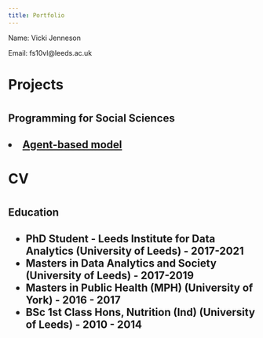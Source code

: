 ```yaml
---
title: Portfolio 
---
```

     
<p>Name: Vicki Jenneson</p>
<p>Email: fs10vl@leeds.ac.uk</p>

<h1>Projects<h1>
<h2>Programming for Social Sciences<h2>
 <li><a href="https://github.com/VickiJenneson/Agent-based-model">Agent-based model</a></li>
 
 <h1>CV<h1>
 <h2>Education<h2>
  <ul>
   <li>PhD Student - Leeds Institute for Data Analytics (University of Leeds) - 2017-2021</li>
   <li>Masters in Data Analytics and Society (University of Leeds) - 2017-2019</li>
   <li>Masters in Public Health (MPH) (University of York) - 2016 - 2017</li>
   <li>BSc 1st Class Hons, Nutrition (Ind) (University of Leeds) - 2010 - 2014</li>
